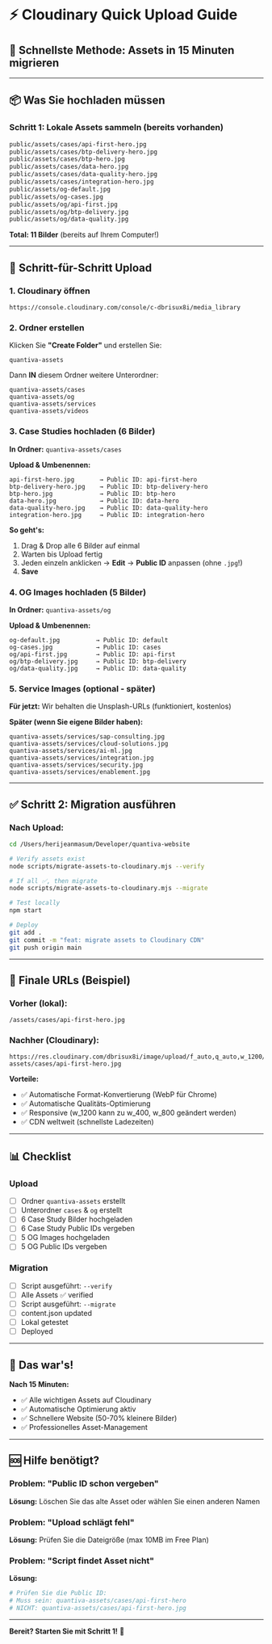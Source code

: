 # ⚡ Cloudinary Quick Upload Guide

## 🎯 **Schnellste Methode: Assets in 15 Minuten migrieren**

---

## 📦 **Was Sie hochladen müssen**

### **Schritt 1: Lokale Assets sammeln (bereits vorhanden)**

```bash
public/assets/cases/api-first-hero.jpg
public/assets/cases/btp-delivery-hero.jpg
public/assets/cases/btp-hero.jpg
public/assets/cases/data-hero.jpg
public/assets/cases/data-quality-hero.jpg
public/assets/cases/integration-hero.jpg
public/assets/og-default.jpg
public/assets/og-cases.jpg
public/assets/og/api-first.jpg
public/assets/og/btp-delivery.jpg
public/assets/og/data-quality.jpg
```

**Total: 11 Bilder** (bereits auf Ihrem Computer!)

---

## 🚀 **Schritt-für-Schritt Upload**

### **1. Cloudinary öffnen**
```
https://console.cloudinary.com/console/c-dbrisux8i/media_library
```

### **2. Ordner erstellen**

Klicken Sie **"Create Folder"** und erstellen Sie:
```
quantiva-assets
```

Dann **IN** diesem Ordner weitere Unterordner:
```
quantiva-assets/cases
quantiva-assets/og
quantiva-assets/services
quantiva-assets/videos
```

### **3. Case Studies hochladen (6 Bilder)**

**In Ordner:** `quantiva-assets/cases`

**Upload & Umbenennen:**
```
api-first-hero.jpg       → Public ID: api-first-hero
btp-delivery-hero.jpg    → Public ID: btp-delivery-hero
btp-hero.jpg             → Public ID: btp-hero
data-hero.jpg            → Public ID: data-hero
data-quality-hero.jpg    → Public ID: data-quality-hero
integration-hero.jpg     → Public ID: integration-hero
```

**So geht's:**
1. Drag & Drop alle 6 Bilder auf einmal
2. Warten bis Upload fertig
3. Jeden einzeln anklicken → **Edit** → **Public ID** anpassen (ohne `.jpg`!)
4. **Save**

### **4. OG Images hochladen (5 Bilder)**

**In Ordner:** `quantiva-assets/og`

**Upload & Umbenennen:**
```
og-default.jpg          → Public ID: default
og-cases.jpg            → Public ID: cases
og/api-first.jpg        → Public ID: api-first
og/btp-delivery.jpg     → Public ID: btp-delivery
og/data-quality.jpg     → Public ID: data-quality
```

### **5. Service Images (optional - später)**

**Für jetzt:** Wir behalten die Unsplash-URLs (funktioniert, kostenlos)

**Später (wenn Sie eigene Bilder haben):**
```
quantiva-assets/services/sap-consulting.jpg
quantiva-assets/services/cloud-solutions.jpg
quantiva-assets/services/ai-ml.jpg
quantiva-assets/services/integration.jpg
quantiva-assets/services/security.jpg
quantiva-assets/services/enablement.jpg
```

---

## ✅ **Schritt 2: Migration ausführen**

### **Nach Upload:**

```bash
cd /Users/herijeanmasum/Developer/quantiva-website

# Verify assets exist
node scripts/migrate-assets-to-cloudinary.mjs --verify

# If all ✅, then migrate
node scripts/migrate-assets-to-cloudinary.mjs --migrate

# Test locally
npm start

# Deploy
git add .
git commit -m "feat: migrate assets to Cloudinary CDN"
git push origin main
```

---

## 🎯 **Finale URLs (Beispiel)**

### **Vorher (lokal):**
```
/assets/cases/api-first-hero.jpg
```

### **Nachher (Cloudinary):**
```
https://res.cloudinary.com/dbrisux8i/image/upload/f_auto,q_auto,w_1200/quantiva-assets/cases/api-first-hero.jpg
```

**Vorteile:**
- ✅ Automatische Format-Konvertierung (WebP für Chrome)
- ✅ Automatische Qualitäts-Optimierung
- ✅ Responsive (w_1200 kann zu w_400, w_800 geändert werden)
- ✅ CDN weltweit (schnellste Ladezeiten)

---

## 📊 **Checklist**

### **Upload**
- [ ] Ordner `quantiva-assets` erstellt
- [ ] Unterordner `cases` & `og` erstellt
- [ ] 6 Case Study Bilder hochgeladen
- [ ] 6 Case Study Public IDs vergeben
- [ ] 5 OG Images hochgeladen
- [ ] 5 OG Public IDs vergeben

### **Migration**
- [ ] Script ausgeführt: `--verify`
- [ ] Alle Assets ✅ verified
- [ ] Script ausgeführt: `--migrate`
- [ ] content.json updated
- [ ] Lokal getestet
- [ ] Deployed

---

## 🎉 **Das war's!**

**Nach 15 Minuten:**
- ✅ Alle wichtigen Assets auf Cloudinary
- ✅ Automatische Optimierung aktiv
- ✅ Schnellere Website (50-70% kleinere Bilder)
- ✅ Professionelles Asset-Management

---

## 🆘 **Hilfe benötigt?**

### **Problem: "Public ID schon vergeben"**
**Lösung:** Löschen Sie das alte Asset oder wählen Sie einen anderen Namen

### **Problem: "Upload schlägt fehl"**
**Lösung:** Prüfen Sie die Dateigröße (max 10MB im Free Plan)

### **Problem: "Script findet Asset nicht"**
**Lösung:** 
```bash
# Prüfen Sie die Public ID:
# Muss sein: quantiva-assets/cases/api-first-hero
# NICHT: quantiva-assets/cases/api-first-hero.jpg
```

---

**Bereit? Starten Sie mit Schritt 1!** 🚀



